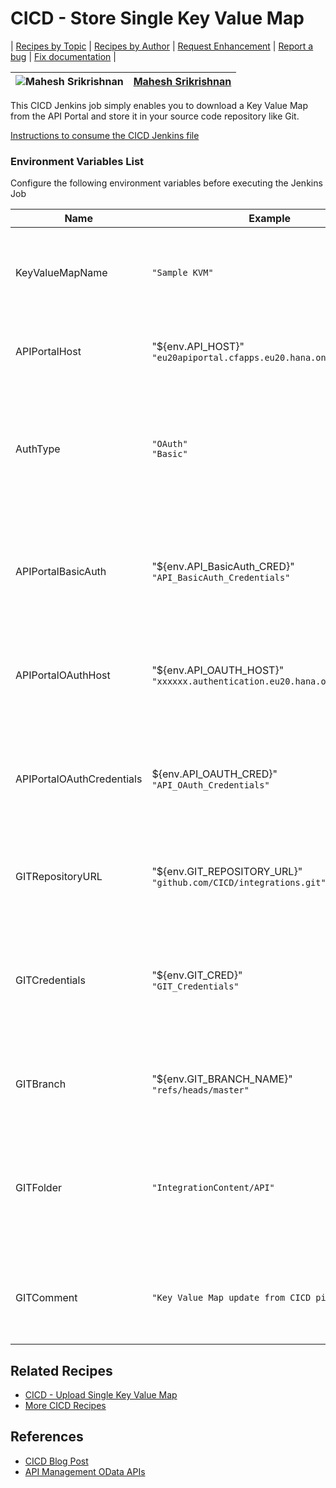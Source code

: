 # CICD - Store Single Key Value Map

\| [Recipes by Topic](../../readme.md ) \| [Recipes by Author](../../author.md ) \| [Request Enhancement](https://github.com/SAP/apibusinesshub-integration-recipes/issues/new?assignees=&labels=Recipe%20Fix,enhancement&template=recipe-request.md&title=Improve%20escaped-do-some-code-thing-%20 ) \| [Report a bug](https://github.com/SAP-samples/cloud-integration-flow/issues/new?assignees=&labels=Recipe%20Fix,bug&template=bug_report.md&title=Issue%20with%20escaped-do-some-code-thing-%20 ) \| [Fix documentation](https://github.com/SAP/apibusinesshub-integration-recipes/issues/new?assignees=&labels=Recipe%20Fix,documentation&template=bug_report.md&title=Docu%20fix%20escaped-do-some-code-thing-%20 ) \|

![Mahesh Srikrishnan](https://github.com/maheshsrikrishnan.png?size=50) | [Mahesh Srikrishnan](https://github.com/maheshsrikrishnan) |
----|----|

This CICD Jenkins job simply enables you to download a Key Value Map from the API Portal and store it in your source code repository like Git.

[Instructions to consume the CICD Jenkins file](../../instructions-to-consume-the-CICD-jenkins-file/readme.md)

### Environment Variables List
Configure the following environment variables before executing the Jenkins Job

Name|Example|Description
----|----|----
KeyValueMapName |```"Sample KVM"``` |The name of the Key Value Map that needs to be stored in the source code repository |
APIPortalHost | "${env.API_HOST}" <br/>```"eu20apiportal.cfapps.eu20.hana.ondemand.com"``` |The hostname (without HTTPS) of your API Portal tenant |
AuthType |```"OAuth"``` <br/> ```"Basic"```  |The Authentication Type to be used to connect to the API Portal Tenant. Values can be "OAuth" or "Basic" |
APIPortalBasicAuth | "${env.API_BasicAuth_CRED}" <br/>```"API_BasicAuth_Credentials"``` |The alias of the Basic credentials for the API Portal tenant which is deployed on your build server (like Jenkins) |
APIPortalOAuthHost | "${env.API_OAUTH_HOST}" <br/> ```"xxxxxx.authentication.eu20.hana.ondemand.com"``` |The hostname (without HTTPS) of the OAuth token server of your API Portal tenant |
APIPortalOAuthCredentials | ${env.API_OAUTH_CRED}" <br/>```"API_OAuth_Credentials"``` |The alias of the OAuth credentials for the API Portal tenant which is deployed on your build server (like Jenkins) |
GITRepositoryURL | "${env.GIT_REPOSITORY_URL}" <br/>```"github.com/CICD/integrations.git"``` |The full URL of the source code repository without HTTPS |
GITCredentials | "${env.GIT_CRED}" <br/> ```"GIT_Credentials"``` |The alias of the source code repository credentials which is deployed on your build server (like Jenkins) |
GITBranch | "${env.GIT_BRANCH_NAME}" <br/> ```"refs/heads/master"``` |Specify the source code repository branch that you want to work with |
GITFolder | ```"IntegrationContent/API"``` |Specify the folder structure in your source code repository where you like to store the Key Value Map |
GITComment | ```"Key Value Map update from CICD pipeline"``` |Specify the text to be used during check-in to your source code repository |

## Related Recipes
* [CICD - Upload Single Key Value Map](../CICD-UploadSingleKeyValueMap)
* [More CICD Recipes](../../readme.md#cicd)

## References
* [CICD Blog Post](https://blogs.sap.com/2021/06/02/ci-cd-for-sap-integration-suite-here-you-go/)
* [API Management OData APIs](https://api.sap.com/package/APIMgmt)
